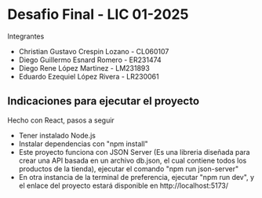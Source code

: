# Desafio Final - LIC 01-2025

Integrantes

- Christian Gustavo Crespin Lozano - CL060107
- Diego Guillermo Esnard Romero - ER231474
- Diego Rene López Martinez - LM231893
- Eduardo Ezequiel López Rivera - LR230061

## Indicaciones para ejecutar el proyecto

Hecho con React, pasos a seguir

- Tener instalado Node.js
- Instalar dependencias con "npm install"
- Este proyecto funciona con JSON Server (Es una libreria diseñada para crear una API basada en un archivo db.json, el cual contiene todos los productos de la tienda), ejecutar el comando "npm run json-server"
- En otra instancia de la terminal de preferencia, ejecutar "npm run dev", y el enlace del proyecto estará disponible en http://localhost:5173/
